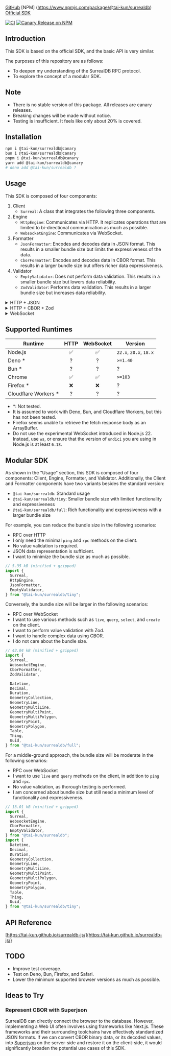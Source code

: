 [GitHub](https://github.com/tai-kun/surrealdb-js)
[NPM] (https://www.npmjs.com/package/@tai-kun/surrealdb)
[Official SDK](https://github.com/surrealdb/surrealdb.js)

[![CI](https://github.com/tai-kun/surrealdb-js/actions/workflows/ci.yml/badge.svg)](https://github.com/tai-kun/surrealdb-js/actions/workflows/ci.yml)
[![Canary Release on NPM](https://github.com/tai-kun/surrealdb-js/actions/workflows/canary-release.yml/badge.svg)](https://github.com/tai-kun/surrealdb-js/actions/workflows/canary-release.yml)

## Introduction

This SDK is based on the official SDK, and the basic API is very similar.

The purposes of this repository are as follows:

- To deepen my understanding of the SurrealDB RPC protocol.
- To explore the concept of a modular SDK.

## Note

- There is no stable version of this package.
  All releases are canary releases.
- Breaking changes will be made without notice.
- Testing is insufficient. It feels like only about 20% is covered.

## Installation

```bash
npm i @tai-kun/surrealdb@canary
bun i @tai-kun/surrealdb@canary
pnpm i @tai-kun/surrealdb@canary
yarn add @tai-kun/surrealdb@canary
# deno add @tai-kun/surrealdb ?
```

## Usage

This SDK is composed of four components:

1. Client
    - `Surreal`: A class that integrates the following three components.
2. Engine
    - `HttpEngine`:
      Communicates via HTTP.
      It replicates operations that are limited to bi-directional communication as much as possible.
    - `WebsocketEngine`: Communicates via WebSocket.
3. Formatter
    - `JsonFormatter`:
      Encodes and decodes data in JSON format.
      This results in a smaller bundle size but limits the expressiveness of the data.
    - `CborFormatter`:
      Encodes and decodes data in CBOR format.
      This results in a larger bundle size but offers richer data expressiveness.
4. Validator
    - `EmptyValidator`:
      Does not perform data validation.
      This results in a smaller bundle size but lowers data reliability.
    - `ZodValidator`:
      Performs data validation.
      This results in a larger bundle size but increases data reliability.

<details>
<summary>HTTP + JSON</summary>

```typescript
import {
  // Client
  Surreal,

  // Engine
  HttpEngine,

  // Formatter
  JsonFormatter,

  // Validator
  EmptyValidator,
} from "@tai-kun/surrealdb";

const fmt = new JsonFormatter();
const v8n = new EmptyValidator();
const db = new Surreal({
  engines: {
    http: args => new HttpEngine({ ...args, formatter: fmt }),
    https: "http",
  },
  validator: v8n,
});
```
</details>

<details>
<summary>HTTP + CBOR + Zod</summary>

```typescript
import {
  // Client
  Surreal,

  // Engine
  HttpEngine,

  // Formatter
  CborFormatter,

  // Values
  Datetime,
  Decimal,
  Duration,
  GeometryCollection,
  GeometryLine,
  GeometryMultiLine,
  GeometryMultiPoint,
  GeometryMultiPolygon,
  GeometryPoint,
  GeometryPolygon,
  Table,
  Thing,
  Uuid,

  // Validator
  ZodValidator,
} from "@tai-kun/surrealdb";

const fmt = new CborFormatter({
  Datetime,
  Table,
  Thing,
  Uuid,
  Decimal,
  Duration,
  GeometryPoint,
  GeometryLine,
  GeometryPolygon,
  GeometryMultiPoint,
  GeometryMultiLine,
  GeometryMultiPolygon,
  GeometryCollection,
});
const v8n = new ZodValidator();
const db = new Surreal({
  engines: {
    http: args => new HttpEngine({ ...args, formatter: fmt }),
    https: "http",
  },
  validator: v8n,
});
```
</details>

<details>
<summary>WebSocket</summary>

```typescript
import {
  // Client
  Surreal,

  // Engine
  WebsocketEngine,

  // Formatter
  JsonFormatter,

  // Validator
  EmptyValidator,
} from "@tai-kun/surrealdb";

const fmt = new JsonFormatter();
const v8n = new EmptyValidator();
const db = new Surreal({
  engines: {
    ws: args =>
      new WebsocketEngine({
        ...args,
        formatter: fmt,
        async createWebSocket(address, protocol) {
          return "process" in globalThis
            // Node.js
            ? await import("ws") // or `await import ("undici")`
                .then(({ WebSocket }) => new WebSocket(address, protocol));
            // Bun, Deno or Browser
            : new WebSocket(address, protocol);
        },
      }),
    wss: "ws",
  },
  validator: v8n,
});
```
</details>

## Supported Runtimes

| Runtime | HTTP | WebSocket | Version |
| ------- | :--: | :-------: | ------- |
| Node.js               | ✅ | ✅ | `22.x`, `20.x`, `18.x` |
| Deno \*               | ? | ? | `>=1.40` |
| Bun \*                | ? | ? | ? |
| Chrome                | ✅ | ✅ | `>=103` |
| Firefox \*            | ❌ | ❌ | ? |
| Cloudflare Workers \* | ? | ? | ? |

- \*: Not tested.
- It is assumed to work with Deno, Bun, and Cloudflare Workers, but this has not been tested.
- Firefox seems unable to retrieve the fetch response body as an ArrayBuffer.
- Do not use the experimental WebSocket introduced in Node.js 22.
  Instead, use `ws`, or ensure that the version of `undici` you are using in Node.js is at least `6.18`.

## Modular SDK

As shown in the "Usage" section, this SDK is composed of four components: Client, Engine, Formatter, and Validator.
Additionally, the Client and Formatter components have two variants besides the standard version:

- `@tai-kun/surrealdb`: Standard usage
- `@tai-kun/surrealdb/tiny`: Smaller bundle size with limited functionality and expressiveness
- `@tai-kun/surrealdb/full`: Rich functionality and expressiveness with a larger bundle size

For example, you can reduce the bundle size in the following scenarios:

- RPC over HTTP
- I only need the minimal `ping` and `rpc` methods on the client.
- No value validation is required.
- JSON data representation is sufficient.
- I want to minimize the bundle size as much as possible.

```typescript
// 5.35 kB (minified + gzipped)
import {
  Surreal,
  HttpEngine,
  JsonFormatter,
  EmptyValidator,
} from "@tai-kun/surrealdb/tiny";
```

Conversely, the bundle size will be larger in the following scenarios:

- RPC over WebSocket
- I want to use various methods such as `live`, `query`, `select`, and `create` on the client.
- I want to perform value validation with Zod.
- I want to handle complex data using CBOR.
- I do not care about the bundle size.

```typescript
// 42.04 kB (minified + gzipped)
import {
  Surreal,
  WebsocketEngine,
  CborFormatter,
  ZodValidator,

  Datetime,
  Decimal,
  Duration,
  GeometryCollection,
  GeometryLine,
  GeometryMultiLine,
  GeometryMultiPoint,
  GeometryMultiPolygon,
  GeometryPoint,
  GeometryPolygon,
  Table,
  Thing,
  Uuid,
} from "@tai-kun/surrealdb/full";
```

For a middle-ground approach, the bundle size will be moderate in the following scenarios:

- RPC over WebSocket
- I want to use `live` and `query` methods on the client, in addition to `ping` and `rpc`.
- No value validation, as thorough testing is performed.
- I am concerned about bundle size but still need a minimum level of functionality and expressiveness.

```typescript
// 13.01 kB (minified + gzipped)
import {
  Surreal,
  WebsocketEngine,
  CborFormatter,
  EmptyValidator,
} from "@tai-kun/surrealdb";
import {
  Datetime,
  Decimal,
  Duration,
  GeometryCollection,
  GeometryLine,
  GeometryMultiLine,
  GeometryMultiPoint,
  GeometryMultiPolygon,
  GeometryPoint,
  GeometryPolygon,
  Table,
  Thing,
  Uuid,
} from "@tai-kun/surrealdb/tiny";
```

## API Reference

[https://tai-kun.github.io/surrealdb-js/](https://tai-kun.github.io/surrealdb-js/)

## TODO

- Improve test coverage.
- Test on Deno, Bun, Firefox, and Safari.
- Lower the minimum supported browser versions as much as possible.

## Ideas to Try

### Represent CBOR with Superjson

SurrealDB can directly connect the browser to the database.
However, implementing a Web UI often involves using frameworks like Next.js.
These frameworks and their surrounding toolchains have effectively standardized JSON formats.
If we can convert CBOR binary data, or its decoded values, into [Superjson](https://github.com/blitz-js/superjson) on the server-side and restore it on the client-side, it would significantly broaden the potential use cases of this SDK.
